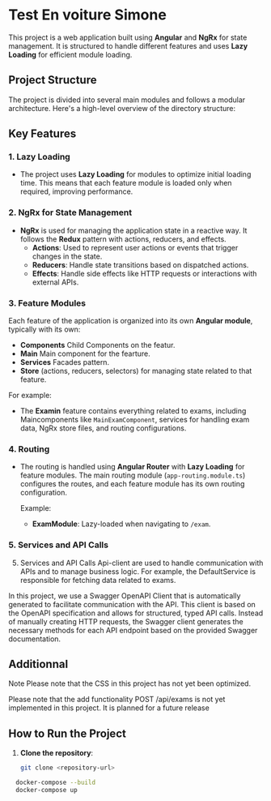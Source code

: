 # Test En voiture Simone

This project is a web application built using **Angular** and **NgRx** for state management. It is structured to handle different features and uses **Lazy Loading** for efficient module loading.

## Project Structure

The project is divided into several main modules and follows a modular architecture. Here's a high-level overview of the directory structure:


## Key Features

### 1. **Lazy Loading**

- The project uses **Lazy Loading** for modules to optimize initial loading time. This means that each feature module is loaded only when required, improving performance.

### 2. **NgRx for State Management**

- **NgRx** is used for managing the application state in a reactive way. It follows the **Redux** pattern with actions, reducers, and effects.
  - **Actions**: Used to represent user actions or events that trigger changes in the state.
  - **Reducers**: Handle state transitions based on dispatched actions.
  - **Effects**: Handle side effects like HTTP requests or interactions with external APIs.

### 3. **Feature Modules**

Each feature of the application is organized into its own **Angular module**, typically with its own:
- **Components** Child Components on the featur.
- **Main** Main component for the fearture.
- **Services** Facades pattern.
- **Store** (actions, reducers, selectors) for managing state related to that feature.

For example:
- The **Examin** feature contains everything related to exams, including Maincomponents like `MainExamComponent`, services for handling exam data, NgRx store files, and routing configurations.

### 4. **Routing**

- The routing is handled using **Angular Router** with **Lazy Loading** for feature modules. The main routing module (`app-routing.module.ts`) configures the routes, and each feature module has its own routing configuration.
  
  Example:
  - **ExamModule**: Lazy-loaded when navigating to `/exam`.

### 5. **Services and API Calls**

5. Services and API Calls
Api-client are used to handle communication with APIs and to manage business logic. For example, the DefaultService is responsible for fetching data related to exams.

In this project, we use a Swagger OpenAPI Client that is automatically generated to facilitate communication with the API. This client is based on the OpenAPI specification and allows for structured, typed API calls. Instead of manually creating HTTP requests, the Swagger client generates the necessary methods for each API endpoint based on the provided Swagger documentation.

## Additionnal

Note
Please note that the CSS in this project has not yet been optimized. 

Please note that the add functionality POST /api/exams is not yet implemented in this project. It is planned for a future release


## How to Run the Project

1. **Clone the repository**:
   ```bash
   git clone <repository-url>

 ```bash
   docker-compose --build
   docker-compose up
   


